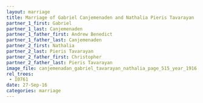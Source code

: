 ```yaml
---
layout: marriage
title: Marriage of Gabriel Canjemenaden and Nathalia Pieris Tavarayan
partner_1_first: Gabriel
partner_1_last: Canjemenaden
partner_1_father_first: Andrew Benedict
partner_1_father_last: Canjemenaden
partner_2_first: Nathalia
partner_2_last: Pieris Tavarayan
partner_2_father_first: Christopher
partner_2_father_last: Pieris Tavarayan
image_file: canjemenadan_gabriel_tavarayan_nathalia_page_515_year_1916
rel_trees:
 - I0761
date: 27-Sep-16
categories: marriage
---
```


